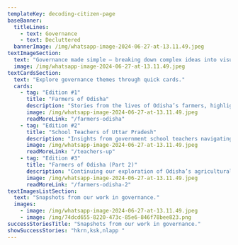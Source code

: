 ```yaml
---
templateKey: decoding-citizen-page
baseBanner:
  titleLines:
    - text: Governance
    - text: Decluttered
  bannerImage: /img/whatsapp-image-2024-06-27-at-13.11.49.jpeg
textImageSection:
  text: "Governance made simple — breaking down complex ideas into visuals."
  image: /img/whatsapp-image-2024-06-27-at-13.11.49.jpeg
textCardsSection:
  text: "Explore governance themes through quick cards."
  cards:
    - tag: "Edition #1"
      title: "Farmers of Odisha"
      description: "Stories from the lives of Odisha’s farmers, highlighting everyday governance challenges."
      image: /img/whatsapp-image-2024-06-27-at-13.11.49.jpeg
      readMoreLink: "/farmers-odisha"
    - tag: "Edition #2"
      title: "School Teachers of Uttar Pradesh"
      description: "Insights from government school teachers navigating education policy in practice."
      image: /img/whatsapp-image-2024-06-27-at-13.11.49.jpeg
      readMoreLink: "/teachers-up"
    - tag: "Edition #3"
      title: "Farmers of Odisha (Part 2)"
      description: "Continuing our exploration of Odisha’s agricultural communities and governance."
      image: /img/whatsapp-image-2024-06-27-at-13.11.49.jpeg
      readMoreLink: "/farmers-odisha-2"
textImagesListSection:
  text: "Snapshots from our work in governance."
  images:
    - image: /img/whatsapp-image-2024-06-27-at-13.11.49.jpeg
    - image: /img/74dcd655-8220-473c-85e6-846f78bee823.png
successStoriesTitle: "Snapshots from our work in governance."
showSuccessStories: "hkrn,ksk,nlapp "
---
```

